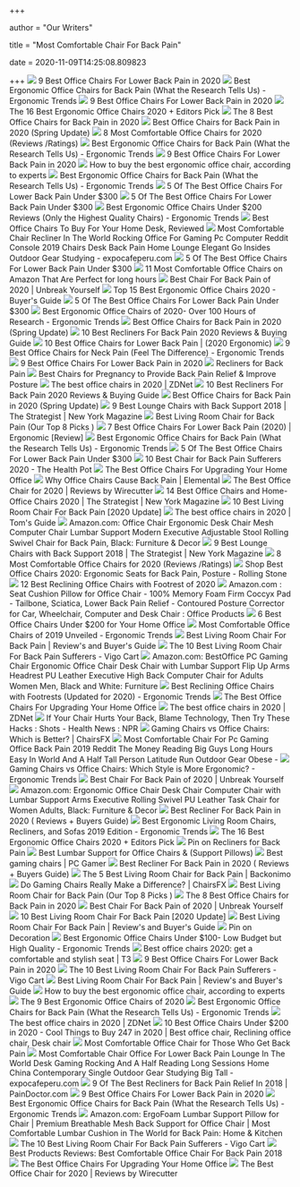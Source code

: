 +++
        
author = "Our Writers"
        
title = "Most Comfortable Chair For Back Pain"
        
date = 2020-11-09T14:25:08.809823
        
+++
[ ![](https://www.btod.com/blog/wp-content/uploads/2018/10/best-chairs-lower-back-support-1-ergohuman.jpg)](https://www.btod.com/blog/wp-content/uploads/2018/10/best-chairs-lower-back-support-1-ergohuman.jpg) 9 Best Office Chairs For Lower Back Pain in 2020
[ ![](http://ergonomictrends.com/wp-content/uploads/2018/01/Duramont-Ergonomic-Office-Chair-review.jpg)](http://ergonomictrends.com/wp-content/uploads/2018/01/Duramont-Ergonomic-Office-Chair-review.jpg) Best Ergonomic Office Chairs for Back Pain (What the Research Tells Us) -  Ergonomic Trends
[ ![](https://www.btod.com/blog/wp-content/uploads/2019/11/9-best-office-chairs-lower-back-pain-blog-header-1.jpg)](https://www.btod.com/blog/wp-content/uploads/2019/11/9-best-office-chairs-lower-back-pain-blog-header-1.jpg) 9 Best Office Chairs For Lower Back Pain in 2020
[ ![](https://i.ytimg.com/vi/7YVTS6Yj4Co/maxresdefault.jpg)](https://i.ytimg.com/vi/7YVTS6Yj4Co/maxresdefault.jpg) The 16 Best Ergonomic Office Chairs 2020 + Editors Pick
[ ![](https://www.thebalancesmb.com/thmb/9U3S19mn6KmviCa9emPCfbqumE0=/640x640/smart/filters:no_upscale()/717tpSVhAvL._SL1001_-5b5f3e8a46e0fb0050e83f91.jpg)](https://www.thebalancesmb.com/thmb/9U3S19mn6KmviCa9emPCfbqumE0=/640x640/smart/filters:no_upscale()/717tpSVhAvL._SL1001_-5b5f3e8a46e0fb0050e83f91.jpg) The 8 Best Office Chairs for Back Pain in 2020
[ ![](https://i2.wp.com/www.startstanding.org/wp-content/uploads/2019/01/Dragonn-Kneeling-Chair.jpg?resize=960%2C960&ssl=1)](https://i2.wp.com/www.startstanding.org/wp-content/uploads/2019/01/Dragonn-Kneeling-Chair.jpg?resize=960%2C960&ssl=1) Best Office Chairs for Back Pain in 2020 (Spring Update)
[ ![](https://www.btod.com/blog/wp-content/uploads/2019/04/most-comfortable-office-chairs-1-most-comfortable.jpg)](https://www.btod.com/blog/wp-content/uploads/2019/04/most-comfortable-office-chairs-1-most-comfortable.jpg) 8 Most Comfortable Office Chairs for 2020 (Reviews /Ratings)
[ ![](http://ergonomictrends.com/wp-content/uploads/2019/01/ergohuman-LEM4ERG-r-review.jpg)](http://ergonomictrends.com/wp-content/uploads/2019/01/ergohuman-LEM4ERG-r-review.jpg) Best Ergonomic Office Chairs for Back Pain (What the Research Tells Us) -  Ergonomic Trends
[ ![](https://www.btod.com/blog/wp-content/uploads/2018/10/best-chairs-lower-back-support-2-vera.jpg)](https://www.btod.com/blog/wp-content/uploads/2018/10/best-chairs-lower-back-support-2-vera.jpg) 9 Best Office Chairs For Lower Back Pain in 2020
[ ![](https://media2.s-nbcnews.com/j/newscms/2020_25/3390893/ergonomic-office-chairs-kr-2x1-tease-200618_38008296185ce90fd52b401caf79df24.fit-1240w.jpg)](https://media2.s-nbcnews.com/j/newscms/2020_25/3390893/ergonomic-office-chairs-kr-2x1-tease-200618_38008296185ce90fd52b401caf79df24.fit-1240w.jpg) How to buy the best ergonomic office chair, according to experts
[ ![](http://ergonomictrends.com/wp-content/uploads/2019/01/Steelcase-gesture-review.jpg)](http://ergonomictrends.com/wp-content/uploads/2019/01/Steelcase-gesture-review.jpg) Best Ergonomic Office Chairs for Back Pain (What the Research Tells Us) -  Ergonomic Trends
[ ![](https://cdn.paindoctor.com/wp-content/uploads/2018/01/serta-mid-back-office-chair.jpg)](https://cdn.paindoctor.com/wp-content/uploads/2018/01/serta-mid-back-office-chair.jpg) 5 Of The Best Office Chairs For Lower Back Pain Under $300
[ ![](https://cdn.paindoctor.com/wp-content/uploads/2018/01/topsky-office-chair.jpg)](https://cdn.paindoctor.com/wp-content/uploads/2018/01/topsky-office-chair.jpg) 5 Of The Best Office Chairs For Lower Back Pain Under $300
[ ![](http://ergonomictrends.com/wp-content/uploads/2018/01/best-ergonomic-office-chairs-under-200.png)](http://ergonomictrends.com/wp-content/uploads/2018/01/best-ergonomic-office-chairs-under-200.png) Best Ergonomic Office Chairs Under $200 Reviews (Only the Highest Quality  Chairs) - Ergonomic Trends
[ ![](https://www.refinery29.com/images/9765749.jpg?format=pjpg&auto=webp&resize-filter=lanczos2&quality=50&sharpen=a3%2Cr3%2Ct0&optimize=low&width=960)](https://www.refinery29.com/images/9765749.jpg?format=pjpg&auto=webp&resize-filter=lanczos2&quality=50&sharpen=a3%2Cr3%2Ct0&optimize=low&width=960) Best Office Chairs To Buy For Your Home Desk, Reviewed
[ ![](https://www.expocafeperu.com/w/2020/04/most-comfortable-chair-recliner-in-the-world-rocking-office-for-gaming-pc-computer-reddit-console-2019-chairs-desk-back-pain-home-lounge-elegant-go-insides-scaled.jpg)](https://www.expocafeperu.com/w/2020/04/most-comfortable-chair-recliner-in-the-world-rocking-office-for-gaming-pc-computer-reddit-console-2019-chairs-desk-back-pain-home-lounge-elegant-go-insides-scaled.jpg) Most Comfortable Chair Recliner In The World Rocking Office For Gaming Pc  Computer Reddit Console 2019 Chairs Desk Back Pain Home Lounge Elegant Go  Insides Outdoor Gear Studying - expocafeperu.com
[ ![](https://cdn.paindoctor.com/wp-content/uploads/2018/01/ikea-markus-chair.jpg)](https://cdn.paindoctor.com/wp-content/uploads/2018/01/ikea-markus-chair.jpg) 5 Of The Best Office Chairs For Lower Back Pain Under $300
[ ![](https://officechairjudge.com/wp-content/uploads/2019/01/men-recline-in-office-chair.jpg?x61104)](https://officechairjudge.com/wp-content/uploads/2019/01/men-recline-in-office-chair.jpg?x61104) 11 Most Comfortable Office Chairs on Amazon That Are Perfect for long hours
[ ![](https://unbreakyourself.com/wp-content/uploads/2020/03/Best-Chair-For-Back-Pain.png)](https://unbreakyourself.com/wp-content/uploads/2020/03/Best-Chair-For-Back-Pain.png) Best Chair For Back Pain of 2020 | Unbreak Yourself
[ ![](https://www.republiclab.com/wp-content/uploads/2017/08/best-ergonomic-office-chairs-thumbnail.jpg)](https://www.republiclab.com/wp-content/uploads/2017/08/best-ergonomic-office-chairs-thumbnail.jpg) Top 15 Best Ergonomic Office Chairs 2020 - Buyer's Guide
[ ![](https://cdn.paindoctor.com/wp-content/uploads/2018/01/poly-bark-ergonomic-office-chair.jpg)](https://cdn.paindoctor.com/wp-content/uploads/2018/01/poly-bark-ergonomic-office-chair.jpg) 5 Of The Best Office Chairs For Lower Back Pain Under $300
[ ![](http://ergonomictrends.com/wp-content/uploads/2019/01/X-Chair-X4-ergonomic-chair-review.jpg)](http://ergonomictrends.com/wp-content/uploads/2019/01/X-Chair-X4-ergonomic-chair-review.jpg) Best Ergonomic Office Chairs of 2020- Over 100 Hours of Research - Ergonomic  Trends
[ ![](https://i1.wp.com/www.startstanding.org/wp-content/uploads/2019/03/Serta-Works-Executive-OFfice-Chair.jpg?resize=512%2C512&ssl=1)](https://i1.wp.com/www.startstanding.org/wp-content/uploads/2019/03/Serta-Works-Executive-OFfice-Chair.jpg?resize=512%2C512&ssl=1) Best Office Chairs for Back Pain in 2020 (Spring Update)
[ ![](http://www.chairsadvisor.com/wp-content/uploads/2018/11/recliner-chair-for-back-pain.jpg)](http://www.chairsadvisor.com/wp-content/uploads/2018/11/recliner-chair-for-back-pain.jpg) 10 Best Recliners For Back Pain 2020 Reviews & Buying Guide
[ ![](https://www.leaphomeward.com/wp-content/uploads/2019/11/Embody-Chair1-1024x1016.jpg)](https://www.leaphomeward.com/wp-content/uploads/2019/11/Embody-Chair1-1024x1016.jpg) 10 Best Office Chairs for Lower Back Pain | (2020 Ergonomic)
[ ![](http://ergonomictrends.com/wp-content/uploads/2020/02/best-office-chairs-for-neck-pain.jpg)](http://ergonomictrends.com/wp-content/uploads/2020/02/best-office-chairs-for-neck-pain.jpg) 9 Best Office Chairs for Neck Pain (Feel The Difference) - Ergonomic Trends
[ ![](https://www.btod.com/blog/wp-content/uploads/2018/10/best-chairs-lower-back-support-3-smart.jpg)](https://www.btod.com/blog/wp-content/uploads/2018/10/best-chairs-lower-back-support-3-smart.jpg) 9 Best Office Chairs For Lower Back Pain in 2020
[ ![](https://i.pinimg.com/236x/df/7b/60/df7b609e359f8eb7e8a86f8fc9785523.jpg)](https://i.pinimg.com/236x/df/7b/60/df7b609e359f8eb7e8a86f8fc9785523.jpg) Recliners for Back Pain
[ ![](https://skincaretoplist.com/wp-content/uploads/2020/01/Best-Chairs-Pregnancy.jpg)](https://skincaretoplist.com/wp-content/uploads/2020/01/Best-Chairs-Pregnancy.jpg) Best Chairs for Pregnancy to Provide Back Pain Relief & Improve Posture
[ ![](https://zdnet4.cbsistatic.com/hub/i/2020/01/17/8231e246-714d-44bf-8b5e-bebdd66c1d83/office-chair-6.jpg)](https://zdnet4.cbsistatic.com/hub/i/2020/01/17/8231e246-714d-44bf-8b5e-bebdd66c1d83/office-chair-6.jpg) The best office chairs in 2020 | ZDNet
[ ![](http://www.chairsadvisor.com/wp-content/uploads/2018/11/Best-Recliners-For-Back-Pain-e1543392024829.jpg)](http://www.chairsadvisor.com/wp-content/uploads/2018/11/Best-Recliners-For-Back-Pain-e1543392024829.jpg) 10 Best Recliners For Back Pain 2020 Reviews & Buying Guide
[ ![](https://i1.wp.com/www.startstanding.org/wp-content/uploads/2019/01/Modway-Articulate-Office-Chair.jpg?resize=960%2C960&ssl=1)](https://i1.wp.com/www.startstanding.org/wp-content/uploads/2019/01/Modway-Articulate-Office-Chair.jpg?resize=960%2C960&ssl=1) Best Office Chairs for Back Pain in 2020 (Spring Update)
[ ![](https://pyxis.nymag.com/v1/imgs/2a5/688/78f314231e78b51dea90b3d3033d5e1f88-anti-gravity-recliner.2x.rhorizontal.w600.jpg)](https://pyxis.nymag.com/v1/imgs/2a5/688/78f314231e78b51dea90b3d3033d5e1f88-anti-gravity-recliner.2x.rhorizontal.w600.jpg) 9 Best Lounge Chairs with Back Support 2018 | The Strategist | New York  Magazine
[ ![](https://backcoretherapy.com/wp-content/uploads/2018/12/living-room-with-back-support-chairs-1.jpg)](https://backcoretherapy.com/wp-content/uploads/2018/12/living-room-with-back-support-chairs-1.jpg) Best Living Room Chair for Back Pain (Our Top 8 Picks )
[ ![](https://www.wellnessgrit.com/wp-content/uploads/2019/01/Miller-240x300.jpg)](https://www.wellnessgrit.com/wp-content/uploads/2019/01/Miller-240x300.jpg) 7 Best Office Chairs For Lower Back Pain (2020) | Ergonomic [Review]
[ ![](http://ergonomictrends.com/wp-content/uploads/2020/02/Nouhaus-Ergo3D-office-chair-review.jpg)](http://ergonomictrends.com/wp-content/uploads/2020/02/Nouhaus-Ergo3D-office-chair-review.jpg) Best Ergonomic Office Chairs for Back Pain (What the Research Tells Us) -  Ergonomic Trends
[ ![](https://cdn.paindoctor.com/wp-content/uploads/2018/01/amazon-mesh-chair.jpg)](https://cdn.paindoctor.com/wp-content/uploads/2018/01/amazon-mesh-chair.jpg) 5 Of The Best Office Chairs For Lower Back Pain Under $300
[ ![](https://i2.wp.com/www.thehealthpot.com/wp-content/uploads/2019/06/best-chair-for-back-pain-sufferers.jpg?fit=500%2C350&ssl=1)](https://i2.wp.com/www.thehealthpot.com/wp-content/uploads/2019/06/best-chair-for-back-pain-sufferers.jpg?fit=500%2C350&ssl=1) 10 Best Chair for Back Pain Sufferers 2020 - The Health Pot
[ ![](https://specials-images.forbesimg.com/imageserve/5f203f62953761c471e7740d/960x0.jpg?fit=scale)](https://specials-images.forbesimg.com/imageserve/5f203f62953761c471e7740d/960x0.jpg?fit=scale) The Best Office Chairs For Upgrading Your Home Office
[ ![](https://miro.medium.com/focal/1200/675/49/47/1*5BnZ_HeaNl-UjQ_Vp4lVcA.jpeg)](https://miro.medium.com/focal/1200/675/49/47/1*5BnZ_HeaNl-UjQ_Vp4lVcA.jpeg) Why Office Chairs Cause Back Pain | Elemental
[ ![](https://cdn.thewirecutter.com/wp-content/media/2020/09/officechairs-2048px-9607.jpg?auto=webp&crop=1.91:1&width=1200)](https://cdn.thewirecutter.com/wp-content/media/2020/09/officechairs-2048px-9607.jpg?auto=webp&crop=1.91:1&width=1200) The Best Office Chair for 2020 | Reviews by Wirecutter
[ ![](https://pyxis.nymag.com/v1/imgs/fdc/3a6/86a7075e3525ef1c07994401e3cd530a78-amazon-basics-exec-chair.rsquare.w600.jpg)](https://pyxis.nymag.com/v1/imgs/fdc/3a6/86a7075e3525ef1c07994401e3cd530a78-amazon-basics-exec-chair.rsquare.w600.jpg) 14 Best Office Chairs and Home-Office Chairs 2020 | The Strategist | New  York Magazine
[ ![](https://m.media-amazon.com/images/I/51yYQisZG+L.jpg)](https://m.media-amazon.com/images/I/51yYQisZG+L.jpg) 10 Best Living Room Chair For Back Pain [2020 Update]
[ ![](https://cdn.mos.cms.futurecdn.net/chg3AGHkpwVFcZeK26TKuA.jpg)](https://cdn.mos.cms.futurecdn.net/chg3AGHkpwVFcZeK26TKuA.jpg) The best office chairs in 2020 | Tom's Guide
[ ![](https://images-na.ssl-images-amazon.com/images/I/61v2Wcz3VpL._AC_SX522_.jpg)](https://images-na.ssl-images-amazon.com/images/I/61v2Wcz3VpL._AC_SX522_.jpg) Amazon.com: Office Chair Ergonomic Desk Chair Mesh Computer Chair Lumbar  Support Modern Executive Adjustable Stool Rolling Swivel Chair for Back Pain,  Black: Furniture & Decor
[ ![](https://pyxis.nymag.com/v1/imgs/b88/8db/265303d3d28e86fa38051a443d2051b598-lede-.rsquare.w700.jpg)](https://pyxis.nymag.com/v1/imgs/b88/8db/265303d3d28e86fa38051a443d2051b598-lede-.rsquare.w700.jpg) 9 Best Lounge Chairs with Back Support 2018 | The Strategist | New York  Magazine
[ ![](https://www.btod.com/blog/wp-content/uploads/2019/04/most-comfortable-office-chairs-2020-blog-header.jpg)](https://www.btod.com/blog/wp-content/uploads/2019/04/most-comfortable-office-chairs-2020-blog-header.jpg) 8 Most Comfortable Office Chairs for 2020 (Reviews /Ratings)
[ ![](https://www.rollingstone.com/wp-content/uploads/2020/04/office-chairs.jpg?resize=1800,1200&w=450)](https://www.rollingstone.com/wp-content/uploads/2020/04/office-chairs.jpg?resize=1800,1200&w=450) Shop Best Office Chairs 2020: Ergonomic Seats for Back Pain, Posture -  Rolling Stone
[ ![](https://aguidepro.com/wp-content/uploads/2019/08/Hbada-Ergonomic-Office-Recliner-Chair-640x640.jpg)](https://aguidepro.com/wp-content/uploads/2019/08/Hbada-Ergonomic-Office-Recliner-Chair-640x640.jpg) 12 Best Reclining Office Chairs with Footrest of 2020
[ ![](https://images-na.ssl-images-amazon.com/images/I/71%2Bz5gyKABL._AC_SL1500_.jpg)](https://images-na.ssl-images-amazon.com/images/I/71%2Bz5gyKABL._AC_SL1500_.jpg) Amazon.com : Seat Cushion Pillow for Office Chair - 100% Memory Foam Firm  Coccyx Pad - Tailbone, Sciatica, Lower Back Pain Relief - Contoured Posture  Corrector for Car, Wheelchair, Computer and Desk Chair : Office Products
[ ![](https://www.firstforwomen.com/wp-content/uploads/sites/2/2020/06/1200x675-23.png)](https://www.firstforwomen.com/wp-content/uploads/sites/2/2020/06/1200x675-23.png) 6 Best Office Chairs Under $200 for Your Home Office
[ ![](http://ergonomictrends.com/wp-content/uploads/2019/04/herman-miller-embody-features.jpg)](http://ergonomictrends.com/wp-content/uploads/2019/04/herman-miller-embody-features.jpg) Most Comfortable Office Chairs of 2019 Unveiled - Ergonomic Trends
[ ![](https://ws-na.amazon-adsystem.com/widgets/q?_encoding=UTF8&MarketPlace=US&ASIN=B00EUU5GFK&ServiceVersion=20070822&ID=AsinImage&WS=1&Format=_SL250_&tag=techprohomes-20)](https://ws-na.amazon-adsystem.com/widgets/q?_encoding=UTF8&MarketPlace=US&ASIN=B00EUU5GFK&ServiceVersion=20070822&ID=AsinImage&WS=1&Format=_SL250_&tag=techprohomes-20) Best Living Room Chair For Back Pain | Review's and Buyer's Guide
[ ![](https://vigocart.com/wp-content/uploads/2020/04/Elizabeth-Recliner-with-Tufted-Back.jpg)](https://vigocart.com/wp-content/uploads/2020/04/Elizabeth-Recliner-with-Tufted-Back.jpg) The 10 Best Living Room Chair For Back Pain Sufferers - Vigo Cart
[ ![](https://images-na.ssl-images-amazon.com/images/I/51V5budxXHL._AC_SL1010_.jpg)](https://images-na.ssl-images-amazon.com/images/I/51V5budxXHL._AC_SL1010_.jpg) Amazon.com: BestOffice PC Gaming Chair Ergonomic Office Chair Desk Chair  with Lumbar Support Flip Up Arms Headrest PU Leather Executive High Back  Computer Chair for Adults Women Men, Black and White: Furniture
[ ![](http://ergonomictrends.com/wp-content/uploads/2018/06/best-reclining-office-chairs.jpg)](http://ergonomictrends.com/wp-content/uploads/2018/06/best-reclining-office-chairs.jpg) Best Reclining Office Chairs with Footrests (Updated for 2020) - Ergonomic  Trends
[ ![](https://specials-images.forbesimg.com/imageserve/5eea485bdb3b680006a1e736/960x0.jpg?cropX1=0&cropX2=800&cropY1=233&cropY2=766)](https://specials-images.forbesimg.com/imageserve/5eea485bdb3b680006a1e736/960x0.jpg?cropX1=0&cropX2=800&cropY1=233&cropY2=766) The Best Office Chairs For Upgrading Your Home Office
[ ![](https://zdnet4.cbsistatic.com/hub/i/2020/01/17/c0ad1bc6-1ebd-44b4-a35b-3f8aae0e3b21/office-chair-4.jpg)](https://zdnet4.cbsistatic.com/hub/i/2020/01/17/c0ad1bc6-1ebd-44b4-a35b-3f8aae0e3b21/office-chair-4.jpg) The best office chairs in 2020 | ZDNet
[ ![](https://media.npr.org/assets/img/2018/09/21/jenecouch_custom-a00684aa3997015130e14c1aaba20c5091a4664d.jpg)](https://media.npr.org/assets/img/2018/09/21/jenecouch_custom-a00684aa3997015130e14c1aaba20c5091a4664d.jpg) If Your Chair Hurts Your Back, Blame Technology, Then Try These Hacks :  Shots - Health News : NPR
[ ![](https://chairsfx.com/wp-content/uploads/2020/07/gaming-vs-office-compare.jpg)](https://chairsfx.com/wp-content/uploads/2020/07/gaming-vs-office-compare.jpg) Gaming Chairs vs Office Chairs: Which is Better? | ChairsFX
[ ![](https://www.expocafeperu.com/w/2020/04/most-comfortable-chair-for-pc-gaming-office-back-pain-2019-reddit-the-money-reading-big-guys-long-hours-easy-in-world-and-a-half-tall-person-latitude-run-scaled.jpg)](https://www.expocafeperu.com/w/2020/04/most-comfortable-chair-for-pc-gaming-office-back-pain-2019-reddit-the-money-reading-big-guys-long-hours-easy-in-world-and-a-half-tall-person-latitude-run-scaled.jpg) Most Comfortable Chair For Pc Gaming Office Back Pain 2019 Reddit The Money  Reading Big Guys Long Hours Easy In World And A Half Tall Person Latitude  Run Outdoor Gear Obese -
[ ![](http://ergonomictrends.com/wp-content/uploads/2018/12/gaming-chair-vs-office-chair-ergonomics.jpg)](http://ergonomictrends.com/wp-content/uploads/2018/12/gaming-chair-vs-office-chair-ergonomics.jpg) Gaming Chairs vs Office Chairs: Which Style is More Ergonomic? - Ergonomic  Trends
[ ![](https://m.media-amazon.com/images/I/518YLQETYdL.jpg)](https://m.media-amazon.com/images/I/518YLQETYdL.jpg) Best Chair For Back Pain of 2020 | Unbreak Yourself
[ ![](https://images-na.ssl-images-amazon.com/images/I/61oQKMFqydL._AC_SY741_.jpg)](https://images-na.ssl-images-amazon.com/images/I/61oQKMFqydL._AC_SY741_.jpg) Amazon.com: Ergonomic Office Chair Desk Chair Computer Chair with Lumbar  Support Arms Executive Rolling Swivel PU Leather Task Chair for Women  Adults, Black: Furniture & Decor
[ ![](https://onestopmassage.com/wp-content/uploads/2018/04/Cozzia-Dual-Power-Recliner-2.jpg)](https://onestopmassage.com/wp-content/uploads/2018/04/Cozzia-Dual-Power-Recliner-2.jpg) Best Recliner For Back Pain in 2020 ( Reviews + Buyers Guide)
[ ![](http://ergonomictrends.com/wp-content/uploads/2018/05/Best-Ergonomic-Living-Room-Chairs-reviews.jpg)](http://ergonomictrends.com/wp-content/uploads/2018/05/Best-Ergonomic-Living-Room-Chairs-reviews.jpg) Best Ergonomic Living Room Chairs, Recliners, and Sofas 2019 Edition -  Ergonomic Trends
[ ![](https://i.ytimg.com/vi/7YVTS6Yj4Co/hqdefault.jpg)](https://i.ytimg.com/vi/7YVTS6Yj4Co/hqdefault.jpg) The 16 Best Ergonomic Office Chairs 2020 + Editors Pick
[ ![](https://i.pinimg.com/736x/0f/8b/24/0f8b24c47ea5badd081265494172f2a8.jpg)](https://i.pinimg.com/736x/0f/8b/24/0f8b24c47ea5badd081265494172f2a8.jpg) Pin on Recliners for Back Pain
[ ![](https://www.officechairs.reviews/wp-content/uploads/2016/11/best-back-support-for-office-chair.jpg)](https://www.officechairs.reviews/wp-content/uploads/2016/11/best-back-support-for-office-chair.jpg) Best Lumbar Support for Office Chairs & (Support Pillows)
[ ![](https://cdn.mos.cms.futurecdn.net/eTsGaLnVkpozHC9CqhA6dK.jpg)](https://cdn.mos.cms.futurecdn.net/eTsGaLnVkpozHC9CqhA6dK.jpg) Best gaming chairs | PC Gamer
[ ![](https://onestopmassage.com/wp-content/uploads/2018/06/La-Z-Boy-Anderson-Reclina-Rocker-Recliner.jpg)](https://onestopmassage.com/wp-content/uploads/2018/06/La-Z-Boy-Anderson-Reclina-Rocker-Recliner.jpg) Best Recliner For Back Pain in 2020 ( Reviews + Buyers Guide)
[ ![](https://www.backonimo.com/wp-content/uploads/2017/12/best-chair-for-back-pain-living-room-22.jpg)](https://www.backonimo.com/wp-content/uploads/2017/12/best-chair-for-back-pain-living-room-22.jpg) The 5  Best Living Room Chair for Back Pain  | Backonimo
[ ![](https://chairsfx.com/wp-content/uploads/2019/03/back-pain-office-chair.jpg)](https://chairsfx.com/wp-content/uploads/2019/03/back-pain-office-chair.jpg) Do Gaming Chairs Really Make a Difference? | ChairsFX
[ ![](https://ws-na.amazon-adsystem.com/widgets/q?_encoding=UTF8&MarketPlace=US&ASIN=B077N51CR2&ServiceVersion=20070822&ID=AsinImage&WS=1&Format=_SL250_&tag=zencoaffiliat-20)](https://ws-na.amazon-adsystem.com/widgets/q?_encoding=UTF8&MarketPlace=US&ASIN=B077N51CR2&ServiceVersion=20070822&ID=AsinImage&WS=1&Format=_SL250_&tag=zencoaffiliat-20) Best Living Room Chair for Back Pain (Our Top 8 Picks )
[ ![](https://m.media-amazon.com/images/I/41+uiRFZmiL.jpg)](https://m.media-amazon.com/images/I/41+uiRFZmiL.jpg) The 8 Best Office Chairs for Back Pain in 2020
[ ![](https://m.media-amazon.com/images/I/41LHgQO6r4L.jpg)](https://m.media-amazon.com/images/I/41LHgQO6r4L.jpg) Best Chair For Back Pain of 2020 | Unbreak Yourself
[ ![](https://m.media-amazon.com/images/I/51XMPOLc48L.jpg)](https://m.media-amazon.com/images/I/51XMPOLc48L.jpg) 10 Best Living Room Chair For Back Pain [2020 Update]
[ ![](https://i0.wp.com/www.techprohomes.com/wp-content/uploads/2019/06/living-room-chairs-for-back-pain-sufferers.jpg?fit=818%2C551&ssl=1)](https://i0.wp.com/www.techprohomes.com/wp-content/uploads/2019/06/living-room-chairs-for-back-pain-sufferers.jpg?fit=818%2C551&ssl=1) Best Living Room Chair For Back Pain | Review's and Buyer's Guide
[ ![](https://i.pinimg.com/564x/70/51/37/705137dad8ff2e2c68e4d8ae756926a5.jpg)](https://i.pinimg.com/564x/70/51/37/705137dad8ff2e2c68e4d8ae756926a5.jpg) Pin on Decoration
[ ![](http://ergonomictrends.com/wp-content/uploads/2018/04/best-ergonomic-office-chairs-under-100-reviews.jpg)](http://ergonomictrends.com/wp-content/uploads/2018/04/best-ergonomic-office-chairs-under-100-reviews.jpg) Best Ergonomic Office Chairs Under $100- Low Budget but High Quality -  Ergonomic Trends
[ ![](https://cdn.mos.cms.futurecdn.net/9rXCdrBHCFMd2aXzFFi6XV.jpg)](https://cdn.mos.cms.futurecdn.net/9rXCdrBHCFMd2aXzFFi6XV.jpg) Best office chairs 2020: get a comfortable and stylish seat | T3
[ ![](https://www.btod.com/blog/wp-content/uploads/2018/10/best-chairs-lower-back-support-7-cosm.jpg)](https://www.btod.com/blog/wp-content/uploads/2018/10/best-chairs-lower-back-support-7-cosm.jpg) 9 Best Office Chairs For Lower Back Pain in 2020
[ ![](https://vigocart.com/wp-content/uploads/2020/04/Simple-Leisure-Back-Recliner.jpg)](https://vigocart.com/wp-content/uploads/2020/04/Simple-Leisure-Back-Recliner.jpg) The 10 Best Living Room Chair For Back Pain Sufferers - Vigo Cart
[ ![](https://i1.wp.com/www.techprohomes.com/wp-content/uploads/2020/06/best-living-room-chairs-for-back-problem.jpg?resize=300%2C319&ssl=1)](https://i1.wp.com/www.techprohomes.com/wp-content/uploads/2020/06/best-living-room-chairs-for-back-problem.jpg?resize=300%2C319&ssl=1) Best Living Room Chair For Back Pain | Review's and Buyer's Guide
[ ![](https://media1.s-nbcnews.com/j/newscms/2020_25/3390781/saylchair-as1sa22pfn2bkbbbkbk3014-front-b2c-907x680-jpeg--5eeaa11f69fc0_562e2fab8e43dad3ee5bbc1d06ff3f74.fit-720w.jpg)](https://media1.s-nbcnews.com/j/newscms/2020_25/3390781/saylchair-as1sa22pfn2bkbbbkbk3014-front-b2c-907x680-jpeg--5eeaa11f69fc0_562e2fab8e43dad3ee5bbc1d06ff3f74.fit-720w.jpg) How to buy the best ergonomic office chair, according to experts
[ ![](https://www.thespruce.com/thmb/-TZyNjYe9X5gmb6qiT_EEjPYhE8=/683x683/smart/filters:no_upscale()/ScreenShot2019-06-11at11.37.40AM-e3c3909c6da94f0d90e0ec7ed8c58ed1.png)](https://www.thespruce.com/thmb/-TZyNjYe9X5gmb6qiT_EEjPYhE8=/683x683/smart/filters:no_upscale()/ScreenShot2019-06-11at11.37.40AM-e3c3909c6da94f0d90e0ec7ed8c58ed1.png) The 9 Best Ergonomic Office Chairs of 2020
[ ![](http://ergonomictrends.com/wp-content/uploads/2020/08/GTRACING-Gaming-Chair-with-Footrest-Review.jpg)](http://ergonomictrends.com/wp-content/uploads/2020/08/GTRACING-Gaming-Chair-with-Footrest-Review.jpg) Best Ergonomic Office Chairs for Back Pain (What the Research Tells Us) -  Ergonomic Trends
[ ![](https://zdnet3.cbsistatic.com/hub/i/2020/01/17/97604558-3c0e-41f2-b7eb-8ee71528cc97/office-chair-7.jpg)](https://zdnet3.cbsistatic.com/hub/i/2020/01/17/97604558-3c0e-41f2-b7eb-8ee71528cc97/office-chair-7.jpg) The best office chairs in 2020 | ZDNet
[ ![](https://i.pinimg.com/736x/76/17/47/761747ee968e156f9c8a5f4aeba7ed4d.jpg)](https://i.pinimg.com/736x/76/17/47/761747ee968e156f9c8a5f4aeba7ed4d.jpg) 10 Best Office Chairs Under $200 in 2020 - Cool Things to Buy 247 in 2020 |  Best office chair, Reclining office chair, Desk chair
[ ![](https://blog.autonomous.ai/wp-content/uploads/2020/05/Most-Comfortable-Office-Chair-for-Those-Who-Get-Back-Pain.jpg)](https://blog.autonomous.ai/wp-content/uploads/2020/05/Most-Comfortable-Office-Chair-for-Those-Who-Get-Back-Pain.jpg) Most Comfortable Office Chair for Those Who Get Back Pain
[ ![](https://www.expocafeperu.com/w/2020/04/most-comfortable-chair-office-for-lower-back-pain-lounge-in-the-world-desk-gaming-rocking-and-a-half-reading-long-sessions-home-china-contemporary-single.jpg)](https://www.expocafeperu.com/w/2020/04/most-comfortable-chair-office-for-lower-back-pain-lounge-in-the-world-desk-gaming-rocking-and-a-half-reading-long-sessions-home-china-contemporary-single.jpg) Most Comfortable Chair Office For Lower Back Pain Lounge In The World Desk  Gaming Rocking And A Half Reading Long Sessions Home China Contemporary  Single Outdoor Gear Studying Big Tall - expocafeperu.com
[ ![](https://cdn.paindoctor.com/wp-content/uploads/2018/11/best-recliner-for-back-pain.jpg)](https://cdn.paindoctor.com/wp-content/uploads/2018/11/best-recliner-for-back-pain.jpg) 9 Of The Best Recliners for Back Pain Relief In 2018 | PainDoctor.com
[ ![](https://www.btod.com/blog/wp-content/uploads/2018/10/best-chairs-lower-back-support-8-ioo.jpg)](https://www.btod.com/blog/wp-content/uploads/2018/10/best-chairs-lower-back-support-8-ioo.jpg) 9 Best Office Chairs For Lower Back Pain in 2020
[ ![](http://ergonomictrends.com/wp-content/uploads/2019/01/disc-pressure-sitting-posture-angles.jpg)](http://ergonomictrends.com/wp-content/uploads/2019/01/disc-pressure-sitting-posture-angles.jpg) Best Ergonomic Office Chairs for Back Pain (What the Research Tells Us) -  Ergonomic Trends
[ ![](https://images-na.ssl-images-amazon.com/images/I/81L0UTSHn0L._AC_SX522_.jpg)](https://images-na.ssl-images-amazon.com/images/I/81L0UTSHn0L._AC_SX522_.jpg) Amazon.com: ErgoFoam Lumbar Support Pillow for Chair | Premium Breathable  Mesh Back Support for Office Chair | Most Comfortable Lumbar Cushion in The  World for Back Pain: Home & Kitchen
[ ![](https://vigocart.com/wp-content/uploads/2020/04/Electric-Power-Lift-Living-Room-Sofa-Chair.jpg)](https://vigocart.com/wp-content/uploads/2020/04/Electric-Power-Lift-Living-Room-Sofa-Chair.jpg) The 10 Best Living Room Chair For Back Pain Sufferers - Vigo Cart
[ ![](https://4.bp.blogspot.com/-WwgYyBat-Ps/WrEvKMnhM_I/AAAAAAAAAuQ/iJJ9c9Ek_VAUPu7CRW9LAq4k5Jn3yrwEwCLcBGAs/s1600/best%2Bcomfortable%2Bchair%2Bfor%2Bpeople%2Bwho%2Bsit%2Bfor%2Ba%2Blong%2Btime%2B2018%2B2019%2B2020%2B2021%2B2022%2B2023.jpg)](https://4.bp.blogspot.com/-WwgYyBat-Ps/WrEvKMnhM_I/AAAAAAAAAuQ/iJJ9c9Ek_VAUPu7CRW9LAq4k5Jn3yrwEwCLcBGAs/s1600/best%2Bcomfortable%2Bchair%2Bfor%2Bpeople%2Bwho%2Bsit%2Bfor%2Ba%2Blong%2Btime%2B2018%2B2019%2B2020%2B2021%2B2022%2B2023.jpg) Best Products Reviews: Best Comfortable Office Chair For Back Pain 2018
[ ![](https://specials-images.forbesimg.com/imageserve/5f203fec18e24c071bd3f73e/960x0.jpg?fit=scale)](https://specials-images.forbesimg.com/imageserve/5f203fec18e24c071bd3f73e/960x0.jpg?fit=scale) The Best Office Chairs For Upgrading Your Home Office
[ ![](https://d1b5h9psu9yexj.cloudfront.net/5707/Herman-Miller-Aeron_20180409-135854_full.jpg)](https://d1b5h9psu9yexj.cloudfront.net/5707/Herman-Miller-Aeron_20180409-135854_full.jpg) The Best Office Chair for 2020 | Reviews by Wirecutter
